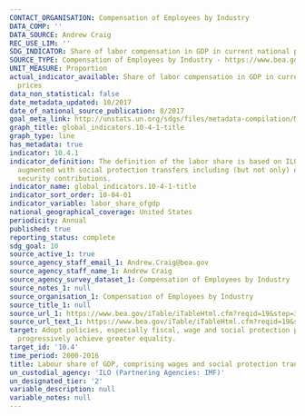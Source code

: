 ```yaml
---
CONTACT_ORGANISATION: Compensation of Employees by Industry
DATA_COMP: ''
DATA_SOURCE: Andrew Craig
REC_USE_LIM: ''
SDG_INDICATOR: Share of labor compensation in GDP in current national prices
SOURCE_TYPE: Compensation of Employees by Industry - https://www.bea.gov/iTable/iTableHtml.cfm?reqid=19&step=3&isuri=1&1921=survey&1903=185
UNIT_MEASURE: Proportion
actual_indicator_available: Share of labor compensation in GDP in current national
  prices
data_non_statistical: false
date_metadata_updated: 10/2017
date_of_national_source_publication: 8/2017
goal_meta_link: http://unstats.un.org/sdgs/files/metadata-compilation/Metadata-Goal-10.pdf
graph_title: global_indicators.10-4-1-title
graph_type: line
has_metadata: true
indicator: 10.4.1
indicator_definition: The definition of the labor share is based on ILO (2014a) and
  augmented with social protection transfers including (but not only) employers' social
  security contributions.
indicator_name: global_indicators.10-4-1-title
indicator_sort_order: 10-04-01
indicator_variable: labor_share_ofgdp
national_geographical_coverage: United States
periodicity: Annual
published: true
reporting_status: complete
sdg_goal: 10
source_active_1: true
source_agency_staff_email_1: Andrew.Craig@bea.gov
source_agency_staff_name_1: Andrew Craig
source_agency_survey_dataset_1: Compensation of Employees by Industry
source_notes_1: null
source_organisation_1: Compensation of Employees by Industry
source_title_1: null
source_url_1: https://www.bea.gov/iTable/iTableHtml.cfm?reqid=19&step=3&isuri=1&1921=survey&1903=185
source_url_text_1: https://www.bea.gov/iTable/iTableHtml.cfm?reqid=19&step=3&isuri=1&1921=survey&1903=185
target: Adopt policies, especially fiscal, wage and social protection policies, and
  progressively achieve greater equality.
target_id: '10.4'
time_period: 2000-2016
title: Labour share of GDP, comprising wages and social protection transfers
un_custodial_agency: 'ILO (Partnering Agencies: IMF)'
un_designated_tier: '2'
variable_description: null
variable_notes: null
---
```


